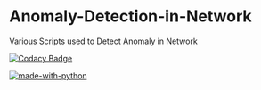 # Anomaly-Detection-in-Network
Various Scripts used to Detect Anomaly in Network

[![Codacy Badge](https://api.codacy.com/project/badge/Grade/53fc4f73801346a0be7d5adef1e62955)](https://www.codacy.com/app/harsh25011997/Anomaly-Detection-in-Network?utm_source=github.com&amp;utm_medium=referral&amp;utm_content=97harsh/Anomaly-Detection-in-Network&amp;utm_campaign=Badge_Grade)

[![made-with-python](https://img.shields.io/badge/Made%20with-Python-1f425f.svg)](https://www.python.org/)


